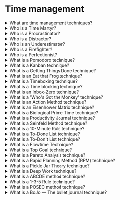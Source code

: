 # Time management

<details>
  <summary>What are time management techniques?</summary>

Time management techniques are a set of rules and principles you need to follow in order to be more productive and efficient with your time, make better and faster decisions, as well as accomplish more in less time and with less effort.

There are plenty of time management techniques based on approved time management best practices:

- Writing down what you need to do today;
- Working on important and urgent tasks first;
- Saving time for priority tasks, routine tasks, but also breaks;
- Proper stress management;
- Proper team management;
- Tracking project progress and identifying lags.

</details>

<details>
  <summary>Who is a Time Martyr?</summary>

A person who fill his schedules with requests from others, instead of focusing on what's important to you. Your own tasks feel like too much responsibility, so you jump at the chance to take on anything else - you gain validation from others, but neglect the tasks that would bring you self-validation.

**Issues:** multitasking, missed deadlines, ineffective scheduling, skipping breaks

</details>

<details>
  <summary>Who is a Procrastinator?</summary>

Procrastinators delay work on everything remotely important to anyone. Some claim they work better under pressure, but the results they get are often dampened by the stress and anxiety this practice brings.

**Issues:** missed deadlines, ineffective scheduling, multitasking

</details>

<details>
  <summary>Who is a Distractor?</summary>

A person who is easily distracted. A random request from a colleague is as likely to catch your fleeting attention.

**Issues:** multitasking, missed deadlines, ineffective scheduling

</details>

<details>
  <summary>Who is an Underestimator?</summary>

A person who estimates that handling a task will take much less time than it actually does — the person rarely live up to his optimistic deadlines.

**Issues:** missed deadlines, ineffective scheduling

</details>

<details>
  <summary>Who is a Firefighter?</summary>

A perosn who tries to tackle everything on his own, right now — he's constantly putting out "fires" left and right, and don't feel fulfilled unless he's working on 10 tasks at once, and feeling "busy". Once he's done with that, you simply ask: "What's next?" — which is a practice that will lead you to burnout, sooner or later.

**Issues:** missed deadlines, skipping breaks, ineffective scheduling

</details>

<details>
  <summary>Who is a Perfectionist?</summary>

A person who wants everything to be perfect. He will work overtime, and invest all his efforts into delivering a high-quality project — but he often don't know how to quit while he's ahead, so you may miss your deadlines and risk burnout.

**Issues:** missed deadlines, skipping breaks

</details>

<details>
  <summary>What is a Pomodoro technique?</summary>

You parse your work into 25-minute work sessions (pomodoros), and 5-minute breaks. After 4 cycles, you take a 20-minute break.

Developed by Francesco Cirillo, the Pomodoro technique got its name after the Pomodoro-shaped kitchen timer Francesco used to track progress in his work.

**Time management skills it improves:** Effective planning, Stress management, Avoiding distractions, Single-tasking, Setting priorities, Saying "No"

**Issues it solves:** Ineffective scheduling, Skipping breaks, Multitasking, Missed deadlines

**How Pomodoro works:**

1. Set your timer for 25 minutes;
2. Focus on your work during these 25 minutes;
3. Stop as soon as the alarm goes off;
4. Take a 5-minute break;
5. Resume work for another 25 minutes after the break;
6. After four 25/5 minute cycles, take a 20-minute break;
7. Repeat the process until finished with task or project;
8. Time management technique Pomodoro;
9. For this purpose, you can try the Pomodoro Timer in Clockify, or learn more about how to start using Pomodoro.

**Advantages:**

1. Better time estimates for your work;
2. Fixed work time — you'll be more likely to focus;
3. Regular breaks help eliminate burnout and improve performance;
4. Pomodoros are an easy way to track profitability and productivity.

**Disadvantages:**

1. You have to stop working once the 25 minutes run out — If you're doing particularly well, this is counterproductive.
2. Following fixed intervals — the prescribed 25/5 minute sessions may not work for you.

</details>

<details>
  <summary>What is a Kanban technique?</summary>

A visual time management technique that helps you follow the progress with your projects — you track how the tasks move across differently labeled columns.

This technique was adopted in the 1960s in Japan by Taiichi Ono, for Toyota Automotive, to help increase their productivity, and effectiveness in manufacture.

**Time management skills it improves:** Effective planning, SMART goal setting, Proper task delegation, Single-tasking

**Issues it solves:** Multitasking, Missed deadlines, Ineffective scheduling

**How Kanban works:**

You can use project management software, a pen and paper, or a whiteboard and sticky notes.

Determine the number of stages in your project or task, and create the columns. For example, you can create four columns, and move tasks within a project across these stages:

_Backlog_ — you brainstorm, and define all your tasks here. You then decide what tasks you're supposed to move to the To Do column, and what tasks can wait their turn.

_To Do_ — these are the tasks you'll work on.

_In Progress_ — these are the tasks you are currently working on.

_Done_ — tasks you've finished.

**Advantages:**

1. No one-size-fits-all template, which means you can customize the principles to fit your own needs;
2. Clear visual representation of your entire work situation: straightforward representation of your progress with a project;
3. You can break the project into small, manageable tasks, and track their progress across the board;
4. The team is likely to focus on progressing with their tasks, in order to reach the "Done" column.

**Disadvantages:**

1. No one-size-fits-all template, which means creating a Kanban board can be time-consuming, as you have to decide how many columns to include and how to name them.
2. Kanban doesn't help your order tasks directly, in terms of importance and urgency.
3. May be difficult to predict when your team will finish the tasks (and project) because the only measure of progress is moving across columns; there is no time component.

</details>

<details>
  <summary>What is a Getting Things Done technique?</summary>

A five-step method that allows you to brainstorm your tasks, and make them into a straightforward to-do list.

Getting Things Done (GTD) was introduced by David Allen in his book Getting Things Done: The Art of Stress Free Productivity.

**Time management skills it improves:** Effective planning, Setting priorities, SMART goal setting

**Issues it solves:** Ineffective scheduling

**How Getting Things Done works:**

1. _Capture_ — note every task that springs to mind;
2. _Clarify_ — determine whether the task is actionable and whether it has concrete steps you can lay out and follow;
3. _Organize_ — file tasks under different labels, and provide them with context (eg. home, office, request from Tom);
4. _Reflect_ — from time to time, review your tasks: What is the next step for the task? Do you really need to finish it this week?
5. _Engage_ — once you have noted, identified as actionable, properly filed, and reviewed your tasks, simply start working on them.

**Advantages:**

1. Keep all tasks, assignments and projects in perspective;
2. Clear head once you lay out every task you can think of in front;
3. You can use GTD to boost both your personal, and professional productivity.

**Disadvantages:**

1. You have to use your willpower to progress with your work — GTD doesn't provide guidelines for dealing with distractions;
2. Organization of tasks happens by context, and not by project, which may be unhelpful for people who are used to parsing tasks in relation to their project;
3. Too many items on the list can render it ineffective, as you'll be less likely to structure your day properly.

</details>

<details>
  <summary>What is an Eat that Frog technique?</summary>

This time management technique is aimed at prioritizing tasks. You pick out your most important, or worst task (this is your "frog"), and tackle it first thing tomorrow. Once you have finished with your "frog", you can move on to other tasks for the day, but not before.

This may be a task that requires all your attention (due to its importance or difficulty), one that you've been avoiding (because it's boring, demanding or difficult).

The "Eat that Frog" premise was developed by Brian Tracy, in his book Eat that Frog! 21 Great Ways to Stop Procrastinating and Get More Done in Less Time..

**Time management skills it improves:** Effective planning, Setting priorities, SMART goal setting

**Issues it solves:** Ineffective scheduling, Multitasking, Missed deadlines

**How Eat that frog works:**

You have to identify tasks based on their priority, and label them accordingly:

_Task A_ — most important task, the one you should tackle first, or suffer the consequences.

_Task B_ — second most important task, the one you should tackle after Task A. Less important, but still vital.

_Task C_ — a task you could do, but you wouldn't suffer consequences if you didn't do it.

_Task D_ — a task you should ideally delegate to someone else, and allocate this time to Task A.

_Task E_ — a task you don't really need to do, so you're free to eliminate it.

**Advantages:**

1. Doing the most important or worst task first thing in the morning guarantees the rest of the items in your daily schedule will be easier to accomplish — this will motivate and energize you;
2. Prioritizing tasks becomes easier;
3. You'll have the rest of the day left for more enjoyable tasks.

**Disadvantages:**

1. A difficult and demoralizing start of the day;
2. It may be rigid and impractical if your most important task changes during the course of the day.

</details>

<details>
  <summary>What is a Timeboxing technique?</summary>

You allocate time periods (timeboxes) to activities; you work within this time period, and then stop once the set time runs out. Timeboxing often includes fixed deadlines, so it's used in project management.

Timeboxing works as a more general approach to the Pomodoro technique — instead of 25-minute sessions (timeboxes), the period of time within a timebox isn't as fixed.

James Martin was the first to explain the technique in more detail, in one of the chapters of his book Rapid Application Development.

**Time management skills it improves:** Effective planning, Avoiding distractions, Single-tasking, Setting priorities

**Issues it solves:** Missed deadlines, Ineffective scheduling, Multitasking, Skipping breaks

**How timeboxing works:**

1. Lay out all your activities and tasks on a list;
2. Decide what you want to accomplish with these tasks — define your goals;
3. If a task is important and requires great focus, allocate a longer time period to it (for example, 1 or 2 hours);
4. If it's a difficult task, parse it, and allocate shorter time periods (for example, 20-30 minutes) to parts of it, to make the task easier to manage;
5. Start from your first task, and work your way down;
6. When the allocated time for a task is up, stop working on it;
7. Take a break;
8. Review what you've managed to accomplish;
9. Turn your attention to other time boxes in your schedule.

**Advantages:**

1. Great for a large number of small tasks — it'll be easier to keep track of them and tackle them, once you have them laid out in timeboxes;
2. Deadlines are an important component, so you'll be focused on achieving as much as you can until the timebox expires;
3. Natural perfectionists will have less time to tweak every detail, as they'll have to move on to the next task in the schedule;
4. Timeboxing doesn't allow multitasking, so you'll be able to focus on one task at a time.

**Disadvantages:**

1. You have to stop working on a task when the time for it expires, which is counterproductive when you find yourself immersed in a task;
2. It may be challenging to stick to a strict schedule determined by timeboxes, when you consider unavoidable interruptions, such as phone calls;
3. Your timeboxing calculations may be off. Too short timeboxes — you may have to stop before you're even immersed in a task. Too long timeboxes — you may lose focus, or start procrastinating to pass the time until the end of the timebox.

</details>

<details>
  <summary>What is a Time blocking technique?</summary>

You block out time for a specific activity or task and work on it during this time period.

This time management technique was made popular by Elon Musk.

**Time management skills it improves:** Effective planning, Avoiding distractions, Single-tasking, Setting priorities, SMART goal setting

**Issues it solves:** Missed deadlines, Ineffective scheduling, Multitasking, Skipping breaks

**How time blocking works:**

There are 4 stages to Time Blocking:

1. The planning stage:

- Define your tasks and activities, identify priorities

2. The blocking stage:

- Assign each task with a specific time block — number of minutes or hours, with specific days, start and end times noted in your calendar;
- The time block can be shorter, for example, 10 minutes, or longer, for example, 90 minutes. This depends on the priority level of the task;
- Block more time for priority tasks; also, allocate these tasks to the time of day when you're the most productive;
- Block your less productive time of the day for less important tasks.
  Note everything in a calendar: the day, the start time, and the end time.

3. The acting stage:

- Start working on the first daily task (usually your priority task);
- Work your way down your schedule;
- Take breaks between time blocks, and schedule these breaks;
- Hold a flexible view on your time blocking schedule: if you receive an urgent task, block an appropriate amount of time for it, and start working on it as soon as possible.

4. The revision stage:

- If you see a task takes longer or shorter than you estimated, revise the schedule for other tasks you've planned for that day.

**Advantages:**

1. A comprehensive way of keeping track of your work day;
2. Works great with Cal Newport's idea of deep work, as you have to stick to a fixed schedule for when you'll focus on a task;
3. You'll feel like you have better control of your workload.

**Disadvantages:**

1. Unexpected interruptions may disrupt your schedule;
2. Same as with Timeboxing, your time calculations may be off — you may procrastinate while waiting for a too long time block to end or rush to beat the time during a too short time block;
3. Time-consuming to plan time blocks in your calendar for all your activities, every day.

</details>

<details>
  <summary>What is an Inbox-Zero technique?</summary>

This is an approach for managing your email inbox — you aim at keeping your email inbox empty, or close to empty.

The approach was developed by Merlin Mann, an expert in the field of productivity.

**Time management skills it improves:** Avoiding distractions, Single-tasking, Setting priorities, Stress management, Effective planning

**Issues it solves:** Ineffective scheduling, Multitasking

**How Inbox-Zero works:**

1. Determine the time of day you'll work on managing your inbox — stick to this time;
2. Silence notifications, and don't leave the email tab in your browser open;
3. Prioritize your emails:

- Respond right away to most important emails, and emails you can answer quickly;
- Move emails that'll take you longer to answer to a "needs a response" folder (allocate some of your "manage inbox" time to these responses);
- Decide what messages you can delegate, and then forward them to other team members;
- Delete and archive unwanted, or old messages.

**Advantages:**

1. A great method for managing an inbox with a lot of traffic;
2. Decreases the number of unread messages, those stopping you from finding your important emails;
3. Focused on allocating inbox management only to a specific part of the day, so you won't be distracted by emails throughout the day.

**Disadvantages:**

1. Time-consuming, considering you have to forward, archive and delete a lot of the messages;
2. Only deals with inbox management, so it has to be combined with other time management techniques, ones that focus on managing tasks and projects;
3. Problematic for people who converse with clients and colleagues through email — important emails may get lost.

</details>

<details>
  <summary>What is a 'Who's Got the Monkey' technique?</summary>

The emphasis of this method is on delegating tasks and is mostly aimed at project managers, though others can make use of it as well. Monkeys are tasks, and you have to consider how to deal with them.

There are 3 types of "monkeys" and managed time:

_Boss-imposed time:_ activities the boss required.

_System-imposed time:_ colleagues' requests and questions.

_Self-imposed time:_ the actions you decide to undertake. You may use it for your own tasks and ideas (discretionary time), or to tackle subordinates' problems and requests (subordinate-imposed time).

You aim to eliminate subordinate-imposed time, control system and boss-imposed time, and increase discretionary time.

The principle is based on William Oncken's book Managing Management Time: Who's Got the Monkey..

**Time management skills it improves:** Effective planning, Proper task delegation, Setting priorities, SMART goal setting, Stress management, Single-tasking

**Issues it solves:** Ineffective scheduling, Multitasking

**How Who’s Got The Monkey works:**

1. Recognize and describe the "monkey" — specify what the task is, and what actions are needed for its completion;
2. Assign the "monkey" — allocate the "monkey" to a person;
3. Insure the "monkey" — Make sure the person handles the "monkey" appropriately:

- If a monkey is important and allows no mistakes, then you should recommend what should be done and act if needed;
- If you're certain the person assigned with the monkey can handle it, act and then provide advice;
  Checking on the "monkey" — Specify when you'll provide follow-up for the monkey, to make sure everything is on track;

**Advantages:**

1. Managers can effectively use their time;
2. It gets easier to solve employee problems;
3. Gives a clear perspective on who is assigned with what;
4. A straightforward way of delegating tasks.

**Disadvantages:**

1. Deals only with management and delegating tasks — should be combined with other time management methods for better productivity results overall.

</details>

<details>
  <summary>What is an Action Method technique?</summary>

The Action Method is based on the premise that everything is a project: you view all your activities as projects, parse, and manage them accordingly. These projects can be: Managing your finances, Administrative work, Networking, Whatever you want.

**Time management skills it improves:** Effective planning, SMART goal setting

**Issues it solves:** Ineffective scheduling, Multitasking

**How Action Method work:**

When using the Action Method, you organize your activities, tasks, and events as a project. Then, you parse your activities into three categories:

1. _Action Steps:_ these are the tasks that you need to complete. Such assignments help you progress with your work. For example, these are tasks like — redrafting a proposal, sending out a finished software, and debugging your latest app;
2. _References:_ these are notes, a list of links to relevant research, and outlines that help you tackle your Action Steps. In other words, it’s everything that doesn't directly make you progress, but serves as a reference point;
3. _Backburner items:_ all ideas and plans you're not currently working on, but may put into motion someday.

**Advantages:**

1. Viewing all your daily activities as projects means you'll have steps laid out for each activity, so you're likely to be faster and more efficient.

**Disadvantages:**

1. Time-consuming and potentially overwhelming — viewing everything as a project means you'll spend a lot of time planning.
2. No schedule for reviewing backburner items — no clarity on when, or whether you should tackle these items.

</details>

<details>
  <summary>What is an Eisenhower Matrix technique?</summary>

A time management technique in which tasks are prioritized is known as the Eisenhower Matrix — this technique is based on labeling each task as: important / not important, and urgent / not urgent.

You assess the tasks according to their importance and urgency and tackle them in relation to this.

The Eisenhower Matrix is named after the American president Eisenhower, who was known for productivity during his time in Office.

**Time management skills it improves:** Effective planning, Setting priorities, Single-tasking, Saying "No", Avoiding distractions, SMART goal setting, Proper task delegation

**Issues it solves:** Ineffective scheduling, Missed deadlines, Multitasking

**How the Eisenhower Matrix works:**

List all your tasks, and divide them into 4 quadrants:

_The 1st quadrant_ — Tasks that are important and urgent. You should do them immediately.

_The 2nd quadrant_ — Tasks that are important, but are not urgent. You should make a plan when you'll tackle them.

_The 3rd quadrant_ — Tasks that are not important, but are urgent. You should delegate these tasks to your colleagues.

_The 4th quadrant_ — Tasks that are not important and not urgent. You should eliminate them altogether from your schedule.

**Advantages:**

1. A straightforward principle to prioritizing tasks;
2. Allows you to consider what tasks you can delegate or eliminate.

**Disadvantages:**

1. May be difficult to determine the importance and urgency level of tasks;
2. Present bias may stop you from implementing this technique in full — you'll feel an urge to focus on urgent tasks, which are not necessarily important.

</details>

<details>
  <summary>What is a Biological Prime Time technique?</summary>

Your Biological Prime Time is the time of day when you have the highest energy levels, so you're most likely to be productive with your work.

Once you determine your biological prime time, you'll be able to allocate your most important, priority tasks to this time.

The term "Biological Prime Time" was first introduced by Sam Carpenter in his book Work the System.

**Time management skills it improves:** Effective planning, Setting priorities, Avoiding distractions, SMART goal setting

**Issues it solves:** Ineffective scheduling

**How Biological Prime Time works:**

1. You'll have to experiment with your work across several days, say 20 days;
2. Track your focus, energy, motivation, and attention span during these days;
3. It's best that you track these variables within a fixed time period, say, from 9 a.m. to 5 p.m. every day;
4. Chart your results every hour, and every day;
5. After 20 days, analyze your results — you're bound to notice that a certain time of day stands out as the time when you were able to perform the most work;
6. Once you have identified your most productive hours of the day across these 20 days, start allocating your future priority tasks to this time;
7. Allocate less important tasks to the time periods you've noticed that your focus, energy levels, and attention span are low.

**Advantages:**

1. You'll identify when you're the most productive and be able to allocate all crucial tasks to this time period.
2. You'll identify when you're less productive, and be able to allocate less important, but still vital activities, such as managing your emails and making phone calls.

**Disadvantages:**

1. You'll have to tweak and change your routine often, and track it for a longer time if you want to identify your biological prime time right;
2. If you're subordinate to someone and have to adhere to deadlines, knowing your prime biological time won't be of use - you'll have to work according to your bosses' requests and deadlines.

</details>

<details>
  <summary>What is a Productivity Journal technique?</summary>

The Productivity Journal is somewhat similar to a regular journal, only you don't note in your personal thoughts in it, you mostly note in your actions — activities you can complete and later reflect on.

This technique is versatile in the actions you note in, so you can:

_Record your ideas and work thoughts_ — you may bring them into action later.

_Record all the tasks you've finished within a day_ — actions you've completed and you can reflect on.

_List all the tasks you're supposed to tackle the next day_ — actions that await you.

**Time management skills it improves:** Effective planning, Setting priorities, SMART goal setting

**Issues it solves:** Ineffective scheduling, Missed deadlines

**How the Productivity Journal works:**

1. Each day, define your to-do list in a notebook, or appropriate software — keep the items simple, clear and achievable;
2. Track the amount of time it takes you to finish each item — you can use Clockify for this purpose and store items from your to-do list as time entries;
3. Analyze your time results and tweak your future to-do lists accordingly;
4. For more details, you can also:

- Self-rate your productivity for each item on a scale from 1 to 10.
  Make a list of distractions (social media, YouTube, your phone), so you'll be more likely to avoid them;
- Break each item on your to-do list into smaller, more manageable tasks;
- In addition to tasks, set goals you wish to accomplish with these tasks or groups of tasks;

5. Reflect on your day, by jotting down comments on:

- What tasks you've accomplished with success;
- What issues you've encountered;
- Whether you were able to overcome them.

**Advantages:**

1. Holds all your entire productivity history — you'll have all your ideas, to-do lists, deadlines for tasks and projects in one place.
   Writing down your issues can relieve you of stress.

**Disadvantages:**

1. The journal can get unstructured — a lot depends on your own ability to structure the journal, as there are no clear rules for this;
2. Perhaps a too extensive account of your productivity results — you may have to spend some time searching to find a past to-do list, comment on a specific task, and similar items in the journal.

</details>

<details>
  <summary>What is a Seinfeld Method technique?</summary>

A specific calendar system claimed to be inspired by Jerry Seinfeld's productivity quote: "Don't break the chain".

Each day you work on a skill, you mark that day with red, and form a chain of "red" days. If you don't work for a day, you don't mark it with red, and you "break the chain".

**Time management skills it improves:** SMART goal setting

**Issues it solves:** Missed deadlines

**How the Seinfeld method works**

For example, you want to improve your coding skills:

1. You get a red marker and a big calendar, one that shows all the days in the year;
2. Each day you code, even for a short time period, you mark that day with the red marker;
3. The days marked red continue to grow as you continue coding each day, and they form a chain;
4. If you miss a day of coding, you don't mark that day with red, and you "break the chain";
5. Code each day so you "don't break the chain".

**Advantages:**

1. As you watch the chain of days marked red grow, you'll feel motivated to continue the chain and work on your skill every day;
2. You'll aim to work and progress every day, so you'll be less likely to procrastinate as you race to do some work before the day ends.

**Disadvantages:**

1. Each day, you have to select a task that is relevant enough for your skill, but also achievable, which can get tricky;
2. Some days, it'll be hard for you to find any time for your work, due to other priorities and obligations, so you may have to "break the chain".

</details>

<details>
  <summary>What is a 10-Minute Rule technique?</summary>

You tell yourself you'll work on a task for 10 minutes. After the 10 minutes are up, you determine whether you'll stop or keep going.

**Time management skills it improves:** Effective planning, Stress management, Single-tasking, Setting priorities

**Issues it solves:** Multitasking, Skipping breaks

**How the 10-Minute rule works:**

1. Select a task;
2. Start working on it immediately;
3. After ten minutes have passed, reflect on your focus and patience: do you want to stop working on the task, or do you wish to continue for 10 minutes more?
4. Work for 10-minute time periods until you want to stop working on this task for the day.

**Advantages:**

1. Parsing your task into small time chunks will help you gain a sense of momentum because you're only obliged to work on it 10 minutes at a time;
2. When you work only 10 minutes at a time, you don't feel overwhelmed, even with bigger tasks;
3. Considering 10 minutes is a small amount of time, chances are you'll continue working for more 10-minute sets after the first one;
4. Starting work immediately after you've selected the task means you'll have no time for negative thoughts and predictions;
5. Less chance for procrastination — you'll make it a habit to dive right into work;
6. From a psychological point of view, it's easier to tackle a 90 minutes task as 9x10 minute chunks.

**Disadvantages:**

1. Stopping every 10 minutes to consider whether you're up for another 10 minutes of work can get distracting, especially if you've immersed yourself in a task.

</details>

<details>
  <summary>What is a To-Done List technique?</summary>

Instead of listing what you need to do, you list your accomplishment and the tasks you've finished so far, within a certain time period.

**Time management skills it improves:** Effective planning, Stress management

**Issues it solves:** Ineffective scheduling

**How To-Done list works:**

1. At the end of each work week, take 10-15 minutes to note down everything you've accomplished;
2. Next to each item include what you've learned while working on it;
3. Also for each item, note what you could do differently next time, to improve your results.

**Advantages:**

1. Gives you perspective on the amount of work you've done, and the amount of work you have left to do;
2. It's motivating to see how much you've accomplished within a certain time period;
3. An easy way to track your progress.

**Disadvantages:**

1. Knowing what you've finished so far gives you a general idea on what amount of work you have for the upcoming period, but you get no details — no set deadlines, no specific number of tasks and projects.

</details>

<details>
  <summary>What is a To-Don't List technique?</summary>

A contrast to the classical To-do List — you list all the tasks and activities you won't do.

**Time management skills it improves:** Effective planning, Stress management

**Issues it solves:** Ineffective scheduling

**How To-Don’t list works:**

1. You make a list before each workday;
2. Note in all the tasks, ideas, and habits you'll aim NOT to do, or think about;
3. These can be distractions, overly ambitious ideas you objectively have no time to work on or bad habits you want to quit;
4. Include the word "Don't" in front of each listed item;
5. Cross over each item at the end of the day if you've managed to avoid it.
   **Advantages:**
6. By listing all the activities you'll no longer focus on, you'll mentally let go of them, and free more time for important matters;
7. Keeps you in check regarding your bad habits, such as spending time on social media when you should be working;
8. Makes delegating tasks easier, as you'll be able to identify what tasks you perform, but should delegate instead.

**Disadvantages:**

1. Gives no specifications on the tasks you should do.

</details>

<details>
  <summary>What is a Flowtime Technique?</summary>

You set a specific time period, between 10-90 minutes, and use it as an experimental timeframe for your work. If you find that you can focus after the time period has expired, you continue working. If you find you cannot focus anymore, take a break.

Flowtime technique stems from the Pomodoro technique, but it's less rigid in terms of time for work sessions and breaks. It's also similar to the Timeboxing technique, only you're encouraged to consider whether you'll continue working once the time has expired, not forced to stop.

Flowtime was developed by a software engineer, Dionatan Moura, in 2015.

**Time management skills it improves:** Stress management, Single-tasking

**Issues it solves:** Multitasking

**How Flowtime technique works:**

With a preset number of minutes for your initial work session:

1. Select a task;
2. Decide to work for a certain amount of time (for example, 30 minutes), and set the timer;
3. You work until the timer stops;
4. Then, you consider whether you can focus on the task for some minutes more. For example, if you find you can focus for 10 minutes more, set the alarm to 10 minutes;
5. When the 10 minutes expire, ask yourself whether you can maintain focus for more time;
6. At any point, when a given time period expires (after the 30 minutes, or after the additional 10 minutes) if you find you can't focus any longer, take a break;
7. You can start the timer in Clockify as soon as you start working. Stop the timer, to see how much time you've spent on this work session. When you feel you need a break, stop working.

**Advantages:**

1. You get the benefits of Pomodoro's work sessions/break time routine + more freedom in deciding how long the work sessions and breaks will last;
2. If you find your initial choice for the number of minutes for the work session is too long, you can change it next time;
3. By using a time tracker to see you when you're most productive, you can know when you are able to focus the longest.

**Disadvantages:**

1. No prescribed time for the length of work sessions may lead you to forget about breaks and risk burnout;
2. Parsing tasks is entirely up to you — you may prove unsuccessful in parsing them into manageable chunks;
3. General lack of rules.

</details>

<details>
  <summary>What is a Top Goal technique?</summary>

You identify your most important goal and allocate time each day to work on it specifically.

Greg McKeown was the one who clarified the concept in his book Essentialism: The Disciplined Pursuit of Less.

**Time management skills it improves:** SMART goal setting, Effective planning, Stress management, Single-tasking, Setting priorities

**Issues it solves:** Multitasking, Ineffective scheduling

**How Top Goal works:**

1. You pick your Top Goal;
2. Schedule 2 hours to work on it every day;
3. It's best that you schedule these 2 hours for the early time of day, when most people are asleep, to make sure no one interrupts you;
4. Stick to the schedule;
5. Avoid social media, YouTube, and other distractions during this time;
6. Only work on your Top Goal during these 2 hours;
7. Leave the rest of the day for other activities.

**Advantages:**

1. By working on a task continuously for 2 hours you practice your deep work capabilities;
2. You're likely to make great progress with the tasks that lead to your Top Goal, as you'll be allocating time specifically to them each day.

**Disadvantages:**

1. No specifications on how to avoid distractions, which are a big threat to your 2-hour work bubble;
2. When just starting out, 2 hours of focused work may be too much to handle;
3. In contrast, seasoned practitioners may find 2 hours to be too little time, yet they are only allowed to work on their Top Goal within this fixed time frame.

</details>

<details>
  <summary>What is a Pareto Analysis technique?</summary>

The Italian economist Vilfredo Pareto created this technique.

The gist of the Pareto Analysis (also known as the 80/20 rule) is that 20% of our actions are responsible for 80% of outcomes.

The idea is to find your key activities — the 20% ones that make a difference — and focus on them. This way, you’ll be able to achieve as much as 80% of your desired outcomes.

**Time management skills it improves:** Setting priorities, Effective planning, Proper task delegation, Single-tasking

**Issues it solves:** Multitasking, Ineffective scheduling

**How Pareto Analysis works:**

1. First, note down all the problems you are facing. For example, you can't seem to finish your tasks on time.
2. Next, find the cause of this problem. You may discover that you get easily distracted while working, which is why you don’t complete tasks before the deadline. So, what are these interruptions? Do you get distracted by social media or because you’re chatting with colleagues?
3. Then, assign a score (a number) to each problem — give higher numbers to more important problems. For example, you can use numbers from 1 to 10 to assign a score to your issues. Your most important problems should be labeled with the number 10, and your least important issues should be labeled with the number 1;
4. Next, batch your problems by cause. For instance, group all your problems caused by spending too much time chatting with colleagues.
   Then, assign a score to each group of problems. The groups with the highest score are the ones you need to solve first;
5. Get to work.

**Advantages:**

1. It helps you prioritize your tasks better;
2. It helps you improve your problem-solving skills, because, with Pareto, you batch similar issues together — which will allow you to solve them easily;
3. A great method for learning how to single-task instead of multitask.

**Disadvantages:**

1. This method only relies on your past activities — your performance so far and issues you had in the past;
2. Scoring may be inaccurate — if you make a mistake by assigning higher scores to some less important tasks, you might neglect other, more important tasks.

</details>

<details>
  <summary>What is a Rapid Planning Method (RPM) technique?</summary>

One of the best time management techniques is also the Rapid Planning Method (RPM). The acronym RPM also stands for “result, purpose, and massive action plan”.

This time management technique was created by motivational speaker Tony Robbins.

The idea behind this method is to train your brain to envision what you want in order to make it real.

In general, this technique is practical for setting long-term goals.

**Time management skills it improves:** Effective planning, Stress management, Single-tasking

**Issues it solves:** Multitasking, Ineffective scheduling

**How Rapid Planning Method works:**

1. Capture — First, note down all the assignments you need to complete this week. Be realistic — write down from 5 to 9 tasks for the week;
2. Chunk — Group similar tasks together. You can use categories such as “Work tasks”, “Non-work tasks”, “Career”, “Health”, etc;
3. Make your own RPM blocks. Remember to focus on your most important area and create an RPM block for it. Let’s say that this week, you’d like to focus on “Career”. Use a piece of paper, and create three columns:

- _Results:_ Think about the results you’d like to accomplish in this area. Let’s say you want to improve your copywriting skills;
- _Purpose:_ Why do you want to achieve this result? For example, you want to enhance your copywriting skills because you’d like to apply for a copywriter job;
- _Massive Action plan:_ Then, think about the activities that will help you complete the task and achieve desired results. In this case, you can find relevant copywriting courses and finish 1 course by the end of the month;

4. Next, create another RPM block for your “Non-work tasks” and other categories for this week.
5. Take action.
6. Review your work by questioning yourself:

- Did I follow all the steps from my massive action plan?
- Did my purpose act as a motivation to help me achieve desired results?
- Did I accomplish desired results?

**Advantages:**

1. This method allows you to think about your long-term goals and align them with short-term targets;
2. It helps you envision your goals, the purpose of such goals, and write down steps for accomplishing these targets.

**Disadvantages:**

1. It’s time-consuming to plan all your weekly activities, create blocks, and review your results;
2. There’s no way of differentiating important tasks from less important ones, so you won’t be able to set priorities.

</details>

<details>
  <summary>What is a Pickle Jar Theory technique?</summary>

If you’re searching for some practical time management techniques for work, the Pickle Jar Theory might be a great fit for you.

The key advantage of using the Pickle Jar Theory is that it allows you to differentiate useful from unuseful tasks in your schedule.

This way, you’ll be able to set priorities clearly and plan your assignments.

**Time management skills it improves:** Setting priorities, Avoiding distractions, SMART goal setting, Proper task delegation

**Issues it solves:** Missed deadlines, Ineffective scheduling

**How Pickle Jar Theory works:**

The goal of this technique is to imagine a jar that contains sand, pebbles, and rocks. The rocks are at the top, while the sand is at the bottom.

Here’s the meaning of each element:

_The sand:_ These are tasks and activities that usually disturb you during the day, such as emails, social media, and phone calls.

_The pebbles:_ These are important assignments that should be completed, but someone else can tackle them, or you can complete them some other day.

_The rocks:_ These are your significant tasks, and you have to complete them by the end of the day.

So, when planning your day, think about your tasks:

1. Categorize them by importance — figure out which ones are rocks, pebbles, and sand;
2. Next, make a to-do list by focusing on rocks first since these are your most significant assignments for the day;
3. Make sure to write down time estimates for each task. The total amount of time should be up to 8 hours;
4. Then, if you still have some time to tackle your tasks from “the pebbles” and “the sand” categories, now is the time to complete them.

**Advantages:**

1. This technique helps you take control of your time and organize your day easily so that you have enough time for your private life, too;
2. It keeps distractions away since it allows you to plan only your important tasks for the day.

**Disadvantages:**

1. It can be difficult to figure out the importance and urgency levels of your tasks;
2. It can be risky because, if you focus too much on urgent tasks, you may miss out on finishing your essential tasks.

</details>

<details>
  <summary>What is a Deep Work technique?</summary>

The Deep Work method is a popular technique created by Cal Newport, the author of Deep Work: Rules for Focused Success in a Distracted World.

According to Newport, deep work includes “…professional activities performed in a state of distraction-free concentration that push your cognitive capabilities to their limit”.

In general, these assignments improve your skills and create value.

During deep work, you should avoid any distractions.

**Time management skills it improves:** Avoiding distractions, Single-tasking, Effective planning

**Issues it solves:** Multitasking, Ineffective scheduling

**How Deep Work works:**

Newport separates deep work from shallow work, which can be defined as less demanding activities — for example, attending meetings and answering emails.

In general, you can perform shallow work even when you’re distracted, which is not the case with deep work.

Here’s how to apply the Deep Work method:

1. Schedule time for deep work: During this phase, you need to focus only on your important tasks. At the same time, you should avoid distractions at any cost. Remember to schedule deep work tasks during the times of the day when you have high energy levels;
2. Leave some time for shallow work: On the other hand, leave any recurring tasks and assignments that are less demanding for periods of the day when your energy levels are low.

**Advantages:**

1. This method ensures that you focus on high-quality work while ignoring any distractions;
2. It helps you improve your ability to complete demanding tasks and solve complex problems.

**Disadbantages:**

1. If you work in an office, you may find it difficult to achieve deep work because you may get interrupted by colleagues;
2. You won’t be able to take frequent breaks, which may affect your productivity.

</details>

<details>
  <summary>What is a ABCDE method technique?</summary>

In his book How to Get Control of Your Time and Your Life, Alan Lakein talks about the ABCDE method.

Thanks to this technique, you can learn to prioritize your tasks better and finish them before the deadline.

The ABCDE method is similar to the Eisenhower Matrix — but, unlike the latter, the ABCDE technique doesn’t categorize tasks by urgency.

**Time management skills it improves:** Setting priorities, Proper task delegation, SMART goal setting, Single-tasking

**Issues it solves:** Multitasking, Missed deadlines

**How ABCDE method works:**

When using this technique, you should organize your assignments into five categories by their importance:

- A — most important tasks
- B — important tasks
- C — nice to do (tasks)
- D — delegate these tasks
- E — eliminate these tasks

This way, you’ll find it easier to prioritize assignments and activities.

Start by tackling the tasks from the A and B categories first, then continue with other groups.

**Advantages:**

1. It allows you to consider what tasks you can delegate to others or simply delete from the list;
2. Prioritizing tasks will become much easier, especially if you use this method every day.

**Disadvantages:**

1. This method does not categorize tasks by urgency — so you might forget to work on the assignments that need your immediate attention.
2. Sometimes, you might find it difficult to figure out what tasks are most important (A category) and what are important only for the day (B category).

</details>

<details>
  <summary>What is a 1-3-5 Rule technique?</summary>

The 1-3-5 Rule is a technique that helps you manage your tasks.

The idea behind this method is that every workday, you need to focus your attention on:

- 1 big thing
- 3 medium things
- 5 little things

Once you complete your big task, you’ll feel a sense of accomplishment, which will motivate you to continue.

At the same time, medium tasks allow you to progress with your larger projects.

Finally, little tasks are easy to complete, so they’ll also inspire you to move forward.

**Time management skills it improves:** Setting priorities, Avoiding distractions, Effective planning

**Issues it solves:** Multitasking, Ineffective scheduling

**How 1-3-5 Rule works:**

As we mentioned earlier, you need to categorize your assignments into three groups.

Here’s how you can plan your day with the 1-3-5 Rule:

1. Rank your tasks. Note down your assignments for the day, then label them as “big”, “medium”, and “small”. If you have more than one big task, figure out which one is more important and finish it today. The other tasks can wait until tomorrow;
2. Get to work. First, tackle your big task because, as soon as you complete it, you’ll feel accomplished and good about yourself. Then, continue with other tasks. You should keep the list of tasks nearby at any time;
3. Remember to be flexible. On the days when you’re super busy, you’ll probably have less time to tackle your tasks — in this case, focus on one big thing and cut down on medium and little things.

**Advantages:**

1. This method helps you learn how to prioritize and have a balanced to-do list that’s simple to follow;
2. It also allows for flexibility, so you can modify the number of tasks when needed.

**Disadbantages:**

1. It can be difficult to decide how much time you’ll dedicate to each task, especially if you’ve already spent too much time working on your one big thing.

</details>

<details>
  <summary>What is a POSEC method technique?</summary>

This method was created by Steven Lam, the author of The Posec Method of Time Management. The POSEC method stands for:

- Prioritize by
- Organizing
- Streamlining
- Economizing
- Contributing

This technique is rooted in Maslow’s theory of the hierarchy of needs.

The gist of this theory is that there are five types of needs you have to satisfy, and their order of importance is:

- _Physiological needs_ — the need for water, food, shelter, etc.
- _Safety needs_ — our need to protect ourselves from physical danger
- _Social needs_ — the need to belong to a social group
- _Esteem needs_ — our need to retain our self-esteem and self-respect
- _Self-actualization needs_ — the need to actualize our potential

According to Maslow's theory, to fulfill your secondary needs (i.e. safety), you first need to take care of your primary needs (i.e. physiological). The same applies to the rest of Maslow's pyramid — to achieve your self-actualization needs, you can't skip any steps along the way.

**Time management skills it improves:** Setting priorities, Minimizing low-value activities and tasks, SMART goal setting

**Issues it solves:** Multitasking, Ineffective scheduling

**How POSEC method works:**

Here’s how to use the POSEC technique:

1. Prioritizing (goals and time). First, you need to figure out what your goals are and how much time you need to accomplish them (whether they are long-term or short-term).
2. Organizing (family and finances). Think of all activities in your personal and professional life. Aside from the activities that are related to achieving your goals, you have to keep an eye on your family's well-being and take care of your finances.
3. Streamlining (work and chores). Now, you need to figure out the most efficient way to perform your work tasks and your chores. For example, try to automate as many tasks as you can.
4. Economizing (hobbies and socializing). This level includes activities you enjoy doing, like socializing with friends and doing hobbies. But, sometimes, these activities don’t contribute to achieving your overall goals.
5. Contributing (social obligations). Once you have attained all your previous levels, you can help others in your community. For instance, you can volunteer or help your friends or neighbors with a household chore.

**Advantages:**

1. This method helps make time not only for your work-related tasks, but also for your personal activities and leisure time.

**Disadvantages:**

1. The POSEC method isn’t very practical for organizing your daily tasks.

</details>

<details>
  <summary>What is a BoJo — The bullet journal technique?</summary>

The bullet journal (BoJo) is a method developed by Ryder Carroll — a digital product designer.

According to the creator of this method, the BoJo method helps you:

- Track the past,
- Organize the present,
- Plan for the future.

With the bullet journal, you can organize your:

- Daily to-do lists,
- Weekly or monthly calendars,
- Track your short-term and long-term goals.

**Time management skills it improves:** Effective planning, Stress management, SMART goal setting

**Issues it solves:** Missed deadlines, Ineffective scheduling

**How the bullet journal works:**

To try the bullet journal method, you’ll need a pen and notebook.

The BoJo contains these components:

- Index page
- Future log
- Monthly log
- Daily log

Here’s how to fill this journal out:

Index page — two blank pages that you’ll title “Index”:

1. Think of the Index page as a key — a legend that contains information about page numbers for your Future, Monthly, and Daily log.
2. The Index page helps you easily find your Future, Monthly, or Daily log — by checking their page numbers.

Future log — two blank pages that you’ll title “Future log”:

1. The Future log helps you make plans for the future. For instance, you can plan the next six months, and add them to your Future log pages.
2. Now, since you use two pages for the Future log, the first one can cover the first 3 months and the second one can cover the next 3 months.
3. Create a box for each month and add a month label. Here, you can add important notes, appointments, and meetings for each month. The Future log helps you note down crucial dates too, such as birthdays and anniversaries.
4. Add the page numbers and include these numbers in your Index page.

Monthly log — two blank pages that you’ll label as the name of the month:

1. On the left page of your Monthly log, you’ll have a monthly calendar. This is where you’ll note down all the dates of the month and the first letter of each day.
2. On the right page, you’ll have your monthly task list. Make sure to include all the essential tasks for the month here. Once again, add the page numbers and include these numbers in your Index page as well.
3. Thanks to your Monthly log, you’ll have an overview of everything you need to tackle by the end of the month.

Daily log — two blank pages that you’ll title as “Daily log”:

1. Write down the day’s date.
   Then, add your entries — we can categorize them into three groups:
1. Tasks (add a dot bullet next to each one)
1. Events (add a circle bullet next to each one)
1. Notes (add a dash bullet)
1. Now, if you have some very important tasks, you can note down an S (Signifier) next to them. That way, you’ll know these are your priorities.

**Advantages:**

1. The BoJo method helps you plan your long-term goals (for the next six months) and align them with your short-term goals (your weekly and daily goals);
2. It allows you to plan your tasks, events, and notes.

**Disadbantages:**

1. This technique can be too time-consuming — to make an effective BoJo journal from scratch, you’ll need to invest time, so it won’t be quite practical if you’re a busy person.

</details>

